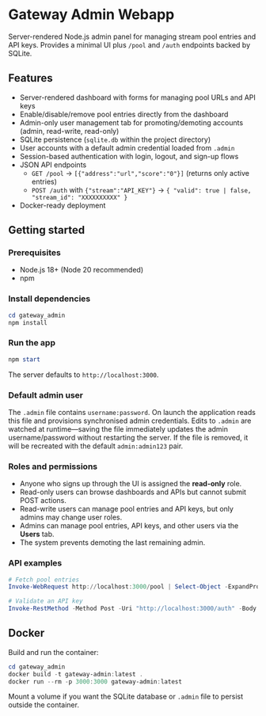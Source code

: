 # Gateway Admin Webapp

Server-rendered Node.js admin panel for managing stream pool entries and API keys. Provides a minimal UI plus `/pool` and `/auth` endpoints backed by SQLite.

## Features

- Server-rendered dashboard with forms for managing pool URLs and API keys
- Enable/disable/remove pool entries directly from the dashboard
- Admin-only user management tab for promoting/demoting accounts (admin, read-write, read-only)
- SQLite persistence (`sqlite.db` within the project directory)
- User accounts with a default admin credential loaded from `.admin`
- Session-based authentication with login, logout, and sign-up flows
- JSON API endpoints
  - `GET /pool` → `[{"address":"url","score":"0"}]` (returns only active entries)
  - `POST /auth` with `{"stream":"API_KEY"}` → `{ "valid": true | false, "stream_id": "XXXXXXXXXX" }`
- Docker-ready deployment

## Getting started

### Prerequisites

- Node.js 18+ (Node 20 recommended)
- npm

### Install dependencies

```powershell
cd gateway_admin
npm install
```

### Run the app

```powershell
npm start
```

The server defaults to `http://localhost:3000`.

### Default admin user

The `.admin` file contains `username:password`. On launch the application reads this file and provisions synchronised admin credentials. Edits to `.admin` are watched at runtime—saving the file immediately updates the admin username/password without restarting the server. If the file is removed, it will be recreated with the default `admin:admin123` pair.

### Roles and permissions

- Anyone who signs up through the UI is assigned the **read-only** role.
- Read-only users can browse dashboards and APIs but cannot submit POST actions.
- Read-write users can manage pool entries and API keys, but only admins may change user roles.
- Admins can manage pool entries, API keys, and other users via the **Users** tab.
- The system prevents demoting the last remaining admin.

### API examples

```powershell
# Fetch pool entries
Invoke-WebRequest http://localhost:3000/pool | Select-Object -ExpandProperty Content

# Validate an API key
Invoke-RestMethod -Method Post -Uri "http://localhost:3000/auth" -Body (@{ stream = "YOUR_KEY" } | ConvertTo-Json) -ContentType "application/json"
```

## Docker

Build and run the container:

```powershell
cd gateway_admin
docker build -t gateway-admin:latest .
docker run --rm -p 3000:3000 gateway-admin:latest
```

Mount a volume if you want the SQLite database or `.admin` file to persist outside the container.
